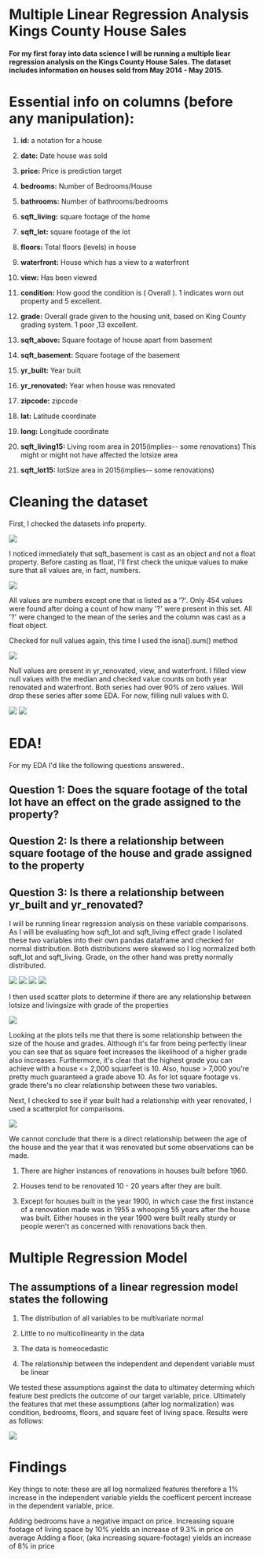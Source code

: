 # Multiple Linear Regression Analysis Kings County House Sales


#### For my first foray into data science I will be running a multiple liear regression analysis on the Kings County House Sales. The dataset includes information on houses sold from May 2014 - May 2015. 

# Essential info on columns (before any manipulation):

1) **id:** a notation for a house

2) **date:** Date house was sold

3) **price:** Price is prediction target

4) **bedrooms:** Number of Bedrooms/House

5) **bathrooms:** Number of bathrooms/bedrooms

6) **sqft_living:** square footage of the home

7) **sqft_lot:** square footage of the lot

8) **floors:** Total floors (levels) in house

9) **waterfront:** House which has a view to a waterfront

10) **view:** Has been viewed

11) **condition:** How good the condition is ( Overall ). 1 indicates worn out property and 5 excellent. 

12) **grade:** Overall grade given to the housing unit, based on King County grading system. 1 poor ,13 excellent.

13) **sqft_above:** Square footage of house apart from basement

14) **sqft_basement:** Square footage of the basement

15) **yr_built:** Year built

16) **yr_renovated:** Year when house was renovated

17) **zipcode:** zipcode

18) **lat:** Latitude coordinate

19) **long:** Longitude coordinate

20) **sqft_living15:** Living room area in 2015(implies-- some renovations) This might or might not have affected the lotsize area

21) **sqft_lot15:** lotSize area in 2015(implies-- some renovations)




# Cleaning the dataset

First, I checked the datasets info property.

<img src='df.info.png'>


I noticed immediately that sqft_basement is cast as an object and not a float property. Before casting as float, I'll first check the unique values to make sure that all values are, in fact, numbers. 

<img src='sqft.basementunique.png'>



All values are numbers except one that is listed as a '?'. Only 454 values were found after doing a count of how many '?' were present in this set. All '?' were changed to the mean of the series and the column was cast as a float object.



Checked for null values again, this time I used the isna().sum() method 

<img src='isna.png'>

Null values are present in yr_renovated, view, and waterfront. I filled view null values with the median and checked value counts on both year renovated and waterfront. Both series had over 90% of zero values. Will drop these series after some EDA. For now, filling null values with 0.

<img src='viewna.png'>
<img src='waterfrontandyrrenovated.png'>


# EDA!
For my EDA I'd like the following questions answered..


## Question 1: Does the square footage of the total lot have an effect on the grade assigned to the property?


## Question 2: Is there a relationship between square footage of the house and grade assigned to the property


## Question 3: Is there a relationship between yr_built and yr_renovated? 


I will be running linear regression analysis on these variable comparisons. As I will be evaluating how sqft_lot and sqft_living effect grade I isolated these two variables into their own pandas dataframe and checked for normal distribution. Both distributions were skewed so I log normalized both sqft_lot and sqft_living. Grade, on the other hand was pretty normally distributed. 

<img src='1.png'>
<img src='2.png'>
<img src='3.png'>
<img src='4.png'>

I then used scatter plots to determine if there are any relationship between lotsize and livingsize with grade of the properties

<img src='5.png'>

Looking at the plots tells me that there is some relationship between the size of the house and grades. Although it's far from being perfectly linear you can see that as square feet increases the likelihood of a higher grade also increases. Furthermore,  it's clear that the highest grade you can achieve with a house <= 2,000 squarfeet is 10. Also, house > 7,000 you're pretty much guaranteed a grade above 10. As for lot square footage vs. grade there's no clear relationship between these two variables.


Next, I checked to see if year built had a relationship with year renovated, I used a scatterplot for comparisons. 

<img src='6.png'>

We cannot conclude that there is a direct relationship between the age of the house and the year that it was renovated but some observations can be made. 

1) There are higher instances of renovations in houses built before 1960. 

2) Houses tend to be renovated 10 - 20 years after they are built. 

3) Except for houses built in the year 1900, in which case the first instance of a renovation made was in 1955 a whooping 55 years after the house was built. Either houses in the year 1900 were built really sturdy or people weren't as concerned with renovations back then. 

# Multiple Regression Model

## The assumptions of a linear regression model states the following

1) The distribution of all variables to be multivariate normal

2) Little to no multicollinearity in the data

3) The data is homeocedastic

4) The relationship between the independent and dependent variable must be linear

We tested these assumptions against the data to ultimatey determing which feature best predicts the outcome of our target variable, price. Ultimately the features that met these assumptions (after log normalization) was condition, bedrooms, floors, and square feet of living space. Results were as follows:

<img src='7.png'>



# Findings

Key things to note: these are all log normalized features therefore a 1% increase in the independent variable yields the coefficent percent increase in the dependent variable, price.

Adding bedrooms have a negative impact on price.
Increasing square footage of living space by 10% yields an increase of 9.3% in price on average
Adding a floor, (aka increasing square-footage) yields an increase of 8% in price


